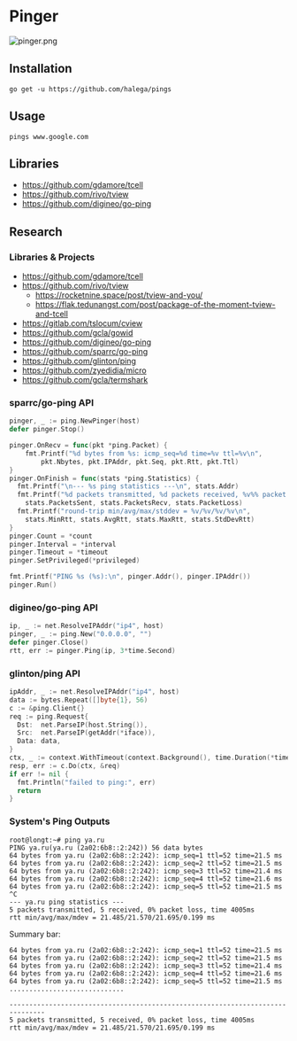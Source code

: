 # Pinger

![pinger.png](https://i.imgur.com/3utgDss.png)

## Installation

```
go get -u https://github.com/halega/pings
```

## Usage

```
pings www.google.com
```

## Libraries

- https://github.com/gdamore/tcell
- https://github.com/rivo/tview
- https://github.com/digineo/go-ping


## Research

### Libraries & Projects

- https://github.com/gdamore/tcell
- https://github.com/rivo/tview
  - https://rocketnine.space/post/tview-and-you/
  - https://flak.tedunangst.com/post/package-of-the-moment-tview-and-tcell
- https://gitlab.com/tslocum/cview
- https://github.com/gcla/gowid
- https://github.com/digineo/go-ping
- https://github.com/sparrc/go-ping
- https://github.com/glinton/ping
- https://github.com/zyedidia/micro
- https://github.com/gcla/termshark

### sparrc/go-ping API

```go
pinger, _ := ping.NewPinger(host)
defer pinger.Stop()

pinger.OnRecv = func(pkt *ping.Packet) {
	fmt.Printf("%d bytes from %s: icmp_seq=%d time=%v ttl=%v\n",
		pkt.Nbytes, pkt.IPAddr, pkt.Seq, pkt.Rtt, pkt.Ttl)
}
pinger.OnFinish = func(stats *ping.Statistics) {
  fmt.Printf("\n--- %s ping statistics ---\n", stats.Addr)
  fmt.Printf("%d packets transmitted, %d packets received, %v%% packet loss\n",
    stats.PacketsSent, stats.PacketsRecv, stats.PacketLoss)
  fmt.Printf("round-trip min/avg/max/stddev = %v/%v/%v/%v\n",
    stats.MinRtt, stats.AvgRtt, stats.MaxRtt, stats.StdDevRtt)
}
pinger.Count = *count
pinger.Interval = *interval
pinger.Timeout = *timeout
pinger.SetPrivileged(*privileged)

fmt.Printf("PING %s (%s):\n", pinger.Addr(), pinger.IPAddr())
pinger.Run()
```

### digineo/go-ping API

```go
ip, _ := net.ResolveIPAddr("ip4", host)
pinger, _ := ping.New("0.0.0.0", "")
defer pinger.Close()
rtt, err := pinger.Ping(ip, 3*time.Second)
```

### glinton/ping API

```go
ipAddr, _ := net.ResolveIPAddr("ip4", host)
data := bytes.Repeat([]byte{1}, 56)
c := &ping.Client{}
req := ping.Request{
  Dst:  net.ParseIP(host.String()),
  Src:  net.ParseIP(getAddr(*iface)),
  Data: data,
}
ctx, _ := context.WithTimeout(context.Background(), time.Duration(*timeout*float64(time.Second)))
resp, err := c.Do(ctx, &req)
if err != nil {
  fmt.Println("failed to ping:", err)
  return
}
```

### System's Ping Outputs

```
root@longt:~# ping ya.ru
PING ya.ru(ya.ru (2a02:6b8::2:242)) 56 data bytes
64 bytes from ya.ru (2a02:6b8::2:242): icmp_seq=1 ttl=52 time=21.5 ms
64 bytes from ya.ru (2a02:6b8::2:242): icmp_seq=2 ttl=52 time=21.5 ms
64 bytes from ya.ru (2a02:6b8::2:242): icmp_seq=3 ttl=52 time=21.4 ms
64 bytes from ya.ru (2a02:6b8::2:242): icmp_seq=4 ttl=52 time=21.6 ms
64 bytes from ya.ru (2a02:6b8::2:242): icmp_seq=5 ttl=52 time=21.5 ms
^C
--- ya.ru ping statistics ---
5 packets transmitted, 5 received, 0% packet loss, time 4005ms
rtt min/avg/max/mdev = 21.485/21.570/21.695/0.199 ms
```

Summary bar:

```
64 bytes from ya.ru (2a02:6b8::2:242): icmp_seq=1 ttl=52 time=21.5 ms
64 bytes from ya.ru (2a02:6b8::2:242): icmp_seq=2 ttl=52 time=21.5 ms
64 bytes from ya.ru (2a02:6b8::2:242): icmp_seq=3 ttl=52 time=21.4 ms
64 bytes from ya.ru (2a02:6b8::2:242): icmp_seq=4 ttl=52 time=21.6 ms
64 bytes from ya.ru (2a02:6b8::2:242): icmp_seq=5 ttl=52 time=21.5 ms
.............................

-------------------------------------------------------------------------------
5 packets transmitted, 5 received, 0% packet loss, time 4005ms
rtt min/avg/max/mdev = 21.485/21.570/21.695/0.199 ms
```